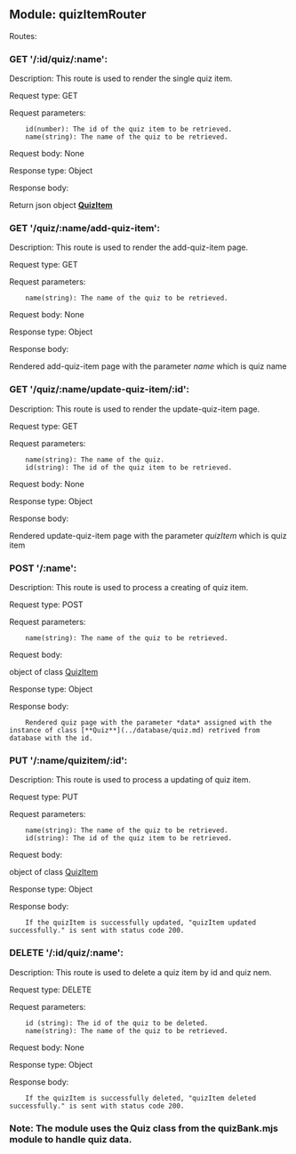 ## Module: quizItemRouter

Routes:

### GET '/:id/quiz/:name':

Description: This route is used to render the single quiz item.

Request type: GET

Request parameters:

        id(number): The id of the quiz item to be retrieved.
        name(string): The name of the quiz to be retrieved.

Request body: None

Response type: Object

Response body: 

Return json object [**QuizItem**](../database/quiz.md)

### GET '/quiz/:name/add-quiz-item':

Description: This route is used to render the add-quiz-item page.

Request type: GET

Request parameters:

        name(string): The name of the quiz to be retrieved.

Request body: None

Response type: Object

Response body: 

Rendered add-quiz-item page with the parameter *name* which is quiz name

### GET '/quiz/:name/update-quiz-item/:id':

Description: This route is used to render the update-quiz-item page.

Request type: GET

Request parameters:

        name(string): The name of the quiz.
        id(string): The id of the quiz item to be retrieved.

Request body: None

Response type: Object

Response body: 

Rendered update-quiz-item page with the parameter *quizItem* which is quiz item

### POST '/:name':

Description: This route is used to process a creating of quiz item.

Request type: POST

Request parameters:

        name(string): The name of the quiz to be retrieved.

Request body: 

object of class [QuizItem](../database/quiz.md)        

Response type: Object

Response body:

        Rendered quiz page with the parameter *data* assigned with the instance of class [**Quiz**](../database/quiz.md) retrived from database with the id.

### PUT '/:name/quizitem/:id':

Description: This route is used to process a updating of quiz item.

Request type: PUT

Request parameters:

        name(string): The name of the quiz to be retrieved.
        id(string): The id of the quiz item to be retrieved.

Request body: 

object of class [QuizItem](../database/quiz.md)        

Response type: Object

Response body:

        If the quizItem is successfully updated, "quizItem updated successfully." is sent with status code 200.

### DELETE '/:id/quiz/:name':

Description: This route is used to delete a quiz item by id and quiz nem.

Request type: DELETE

Request parameters:

        id (string): The id of the quiz to be deleted.
        name(string): The name of the quiz to be retrieved.

Request body: None

Response type: Object

Response body:

        If the quizItem is successfully deleted, "quizItem deleted successfully." is sent with status code 200.


### Note: The module uses the Quiz class from the quizBank.mjs module to handle quiz data.